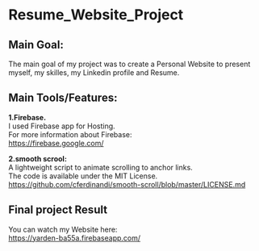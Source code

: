 # Resume_Website_Project

## Main Goal:
The main goal of my project was to create a Personal Website to present myself, my skilles, my Linkedin profile and Resume.

## Main Tools/Features:
**1.Firebase.**<br/>
I used Firebase app for Hosting.<br/>
For more information about Firebase:<br/>
https://firebase.google.com/

**2.smooth scrool:**<br/>
A lightweight script to animate scrolling to anchor links.<br/>
The code is available under the MIT License.<br/>
https://github.com/cferdinandi/smooth-scroll/blob/master/LICENSE.md

## Final project Result 
You can watch my Website here:<br/>
https://yarden-ba55a.firebaseapp.com/
